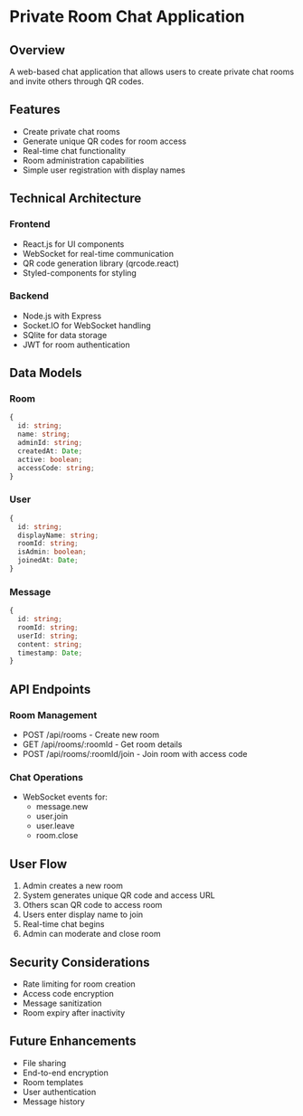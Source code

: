 # Private Room Chat Application

## Overview
A web-based chat application that allows users to create private chat rooms and invite others through QR codes.

## Features
- Create private chat rooms
- Generate unique QR codes for room access
- Real-time chat functionality
- Room administration capabilities
- Simple user registration with display names

## Technical Architecture

### Frontend
- React.js for UI components
- WebSocket for real-time communication
- QR code generation library (qrcode.react)
- Styled-components for styling

### Backend
- Node.js with Express
- Socket.IO for WebSocket handling
- SQlite for data storage
- JWT for room authentication

## Data Models

### Room
```typescript
{
  id: string;
  name: string;
  adminId: string;
  createdAt: Date;
  active: boolean;
  accessCode: string;
}
```

### User
```typescript
{
  id: string;
  displayName: string;
  roomId: string;
  isAdmin: boolean;
  joinedAt: Date;
}
```

### Message
```typescript
{
  id: string;
  roomId: string;
  userId: string;
  content: string;
  timestamp: Date;
}
```

## API Endpoints

### Room Management
- POST /api/rooms - Create new room
- GET /api/rooms/:roomId - Get room details
- POST /api/rooms/:roomId/join - Join room with access code

### Chat Operations
- WebSocket events for:
  - message.new
  - user.join
  - user.leave
  - room.close

## User Flow
1. Admin creates a new room
2. System generates unique QR code and access URL
3. Others scan QR code to access room
4. Users enter display name to join
5. Real-time chat begins
6. Admin can moderate and close room

## Security Considerations
- Rate limiting for room creation
- Access code encryption
- Message sanitization
- Room expiry after inactivity

## Future Enhancements
- File sharing
- End-to-end encryption
- Room templates
- User authentication
- Message history
